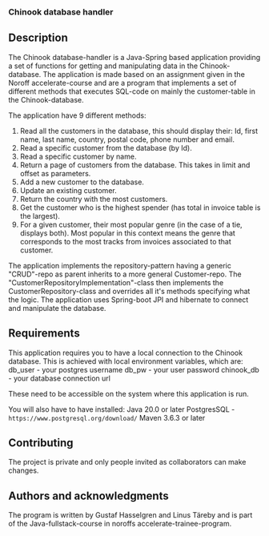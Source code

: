 ### Chinook database handler

## Description

The Chinook database-handler is a Java-Spring based application providing a set of functions for getting and manipulating data
in the Chinook-database. The application is made based on an assignment given in the Noroff accelerate-course and are a program
that implements a set of different methods that executes SQL-code on mainly the customer-table in the Chinook-database.

The application have 9 different methods:

1. Read all the customers in the database, this should display their: Id, first name, last name, country,
   postal code, phone number and email.
2. Read a specific customer from the database (by Id).
3. Read a specific customer by name.
4. Return a page of customers from the database. This takes in limit and offset as parameters.
5. Add a new customer to the database.
6. Update an existing customer.
7. Return the country with the most customers.
8. Get the customer who is the highest spender (has total in invoice table is the largest).
9. For a given customer, their most popular genre (in the case of a tie, displays both). Most popular in this
   context means the genre that corresponds to the most tracks from invoices associated to that
   customer.

The application implements the repository-pattern having a generic "CRUD"-repo as parent inherits to a more general Customer-repo.
The "CustomerRepositoryImplementation"-class then implements the CustomerRepository-class and overrides all it's methods
specifying what the logic. The application uses Spring-boot JPI and hibernate to connect and manipulate the database.

## Requirements

This application requires you to have a local connection to the Chinook database.
This is achieved with local environment variables, which are:
db_user - your postgres username
db_pw - your user password
chinook_db - your database connection url

These need to be accessible on the system where this application is run.

You will also have to have installed:
Java 20.0 or later
PostgresSQL - `https://www.postgresql.org/download/`
Maven 3.6.3 or later

## Contributing

The project is private and only people invited as collaborators can make changes.

## Authors and acknowledgments

The program is written by Gustaf Hasselgren and Linus Täreby and is part of the Java-fullstack-course in noroffs accelerate-trainee-program.

